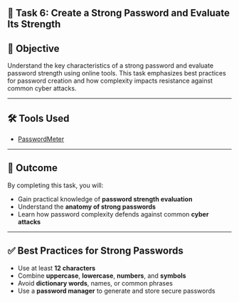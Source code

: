 ## 🔐 Task 6: Create a Strong Password and Evaluate Its Strength

## 🎯 Objective
Understand the key characteristics of a strong password and evaluate password strength using online tools. This task emphasizes best practices for password creation and how complexity impacts resistance against common cyber attacks.

---

## 🛠️ Tools Used
- [PasswordMeter](https://www.passwordmeter.com/)

---


## 📌 Outcome

By completing this task, you will:
- Gain practical knowledge of **password strength evaluation**
- Understand the **anatomy of strong passwords**
- Learn how password complexity defends against common **cyber attacks**

---

## ✅ Best Practices for Strong Passwords

- Use at least **12 characters**
- Combine **uppercase**, **lowercase**, **numbers**, and **symbols**
- Avoid **dictionary words**, names, or common phrases
- Use a **password manager** to generate and store secure passwords

